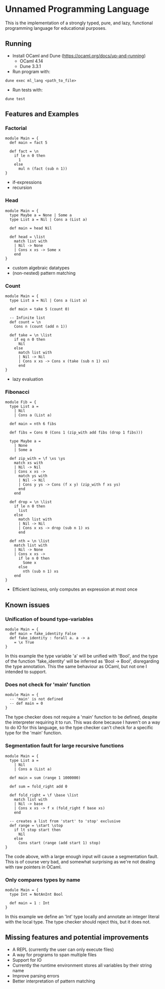 # Unnamed Programming Language

This is the implementation of a strongly typed, pure, and lazy, functional programming language for educational purposes.

## Running

- Install OCaml and Dune (https://ocaml.org/docs/up-and-running)
  - OCaml 4.14
  - Dune 3.3.1
- Run program with:

```
dune exec ml_lang <path_to_file>
```

- Run tests with:

```
dune test
```

## Features and Examples

### Factorial

```
module Main = {
  def main = fact 5

  def fact = \n
    if le n 0 then
      1
    else
      mul n (fact (sub n 1))
}
```

- if-expressions
- recursion

### Head

```
module Main = {
  type Maybe a = None | Some a
  type List a = Nil | Cons a (List a)

  def main = head Nil

  def head = \list
    match list with
    | Nil -> None
    | Cons x xs -> Some x
    end
}
```

- custom algebraic datatypes
- (non-nested) pattern matching

### Count

```
module Main = {
  type List a = Nil | Cons a (List a)

  def main = take 5 (count 0)

  -- Infinite list
  def count = \n
    Cons n (count (add n 1))

  def take = \n \list
    if eq n 0 then
      Nil
    else
      match list with
      | Nil -> Nil
      | Cons x xs -> Cons x (take (sub n 1) xs)
      end
}
```

- lazy evaluation

### Fibonacci

```
module Fib = {
  type List a =
    | Nil
    | Cons a (List a)

  def main = nth 6 fibs

  def fibs = Cons 0 (Cons 1 (zip_with add fibs (drop 1 fibs)))

  type Maybe a =
    | None
    | Some a

  def zip_with = \f \xs \ys
    match xs with
    | Nil -> Nil
    | Cons x xs ->
      match ys with
      | Nil -> Nil
      | Cons y ys -> Cons (f x y) (zip_with f xs ys)
      end
    end

  def drop = \n \list
    if le n 0 then
      list
    else
      match list with
      | Nil -> Nil
      | Cons x xs -> drop (sub n 1) xs
      end

  def nth = \n \list
    match list with
    | Nil -> None
    | Cons x xs ->
      if le n 0 then
        Some x
      else
        nth (sub n 1) xs
    end
}
```

- Efficient laziness, only computes an expression at most once

## Known issues

### Unification of bound type-variables

```
module Main = {
  def main = fake_identity False
  def fake_identity : forall a. a -> a
    = \x True
}
```

In this example the type variable 'a' will be unified with 'Bool', and the type of the function 'fake_identity' will be inferred as 'Bool -> Bool', disregarding the type annotation. This the same behaviour as OCaml, but not one I intended to support.

### Does not check for 'main' function

```
module Main = {
  -- 'main' is not defined
  -- def main = 0
}
```

The type checker does not require a 'main' function to be defined, despite the interpreter requiring it to run. This was done because I haven't on a way to do IO for this language, so the type checker can't check for a specific type for the 'main' function.

### Segmentation fault for large recursive functions

```
module Main = {
  type List a =
    | Nil
    | Cons a (List a)

  def main = sum (range 1 1000000)

  def sum = fold_right add 0

  def fold_right = \f \base \list
    match list with
    | Nil -> base
    | Cons x xs -> f x (fold_right f base xs)
    end

  -- creates a list from 'start' to 'stop' exclusive
  def range = \start \stop
    if lt stop start then
      Nil
    else
      Cons start (range (add start 1) stop)
}
```

The code above, with a large enough input will cause a segmentation fault. This is of course very bad, and somewhat surprising as we're not dealing with raw pointers in OCaml.

### Only compares types by name

```
module Main = {
  type Int = NotAnInt Bool

  def main = 1 : Int
}
```

In this example we define an 'Int' type locally and annotate an integer literal with the local type. The type checker should reject this, but it does not.

## Missing features and potential improvements

- A REPL (currently the user can only execute files)
- A way for programs to span multiple files
- Support for IO
- Currently the runtime environment stores all variables by their string name
- Improve parsing errors
- Better interpretation of pattern matching
